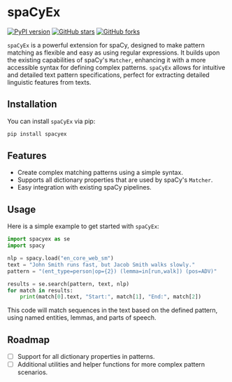 # spaCyEx
[![PyPI version](https://badge.fury.io/py/spacyex.svg)](https://pypi.org/project/spacyex/)
[![GitHub stars](https://img.shields.io/github/stars/wjbmattingly/spacyex.svg?style=social&label=Star&maxAge=2592000)](https://github.com/wjbmattingly/spacyex/stargazers)
[![GitHub forks](https://img.shields.io/github/forks/wjbmattingly/spacyex.svg?style=social&label=Fork&maxAge=2592000)](https://github.com/wjbmattingly/spacyex/network)


`spaCyEx` is a powerful extension for spaCy, designed to make pattern matching as flexible and easy as using regular expressions. It builds upon the existing capabilities of spaCy's `Matcher`, enhancing it with a more accessible syntax for defining complex patterns. `spaCyEx` allows for intuitive and detailed text pattern specifications, perfect for extracting detailed linguistic features from texts.

## Installation

You can install `spaCyEx` via pip:

```bash
pip install spacyex
```

## Features

- Create complex matching patterns using a simple syntax.
- Supports all dictionary properties that are used by spaCy's `Matcher`.
- Easy integration with existing spaCy pipelines.

## Usage

Here is a simple example to get started with `spaCyEx`:

```python
import spacyex as se
import spacy

nlp = spacy.load("en_core_web_sm")
text = "John Smith runs fast, but Jacob Smith walks slowly."
pattern = "(ent_type=person|op={2}) (lemma=in[run,walk]) (pos=ADV)"

results = se.search(pattern, text, nlp)
for match in results:
    print(match[0].text, "Start:", match[1], "End:", match[2])
```

This code will match sequences in the text based on the defined pattern, using named entities, lemmas, and parts of speech.

## Roadmap

- [ ] Support for all dictionary properties in patterns.
- [ ] Additional utilities and helper functions for more complex pattern scenarios.